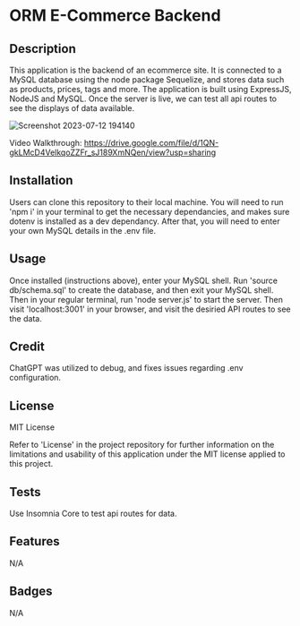 # ORM E-Commerce Backend

## Description

This application is the backend of an ecommerce site. It is connected to a MySQL database using the node package Sequelize, and stores data such as products, prices, tags and more. The application is built using ExpressJS, NodeJS and MySQL. Once the server is live, we can test all api routes to see the displays of data available.

![Screenshot 2023-07-12 194140](https://github.com/ThomasSzentirmay/ORM-ecommerce-backend/assets/132217664/fd4aca31-9a15-476f-ad08-b7dbf947941d)

Video Walkthrough: https://drive.google.com/file/d/1QN-gkLMcD4VelkqoZZFr_sJ189XmNQen/view?usp=sharing

## Installation

Users can clone this repository to their local machine. You will need to run 'npm i' in your terminal to get the necessary dependancies, and makes sure dotenv is installed as a dev dependancy. After that, you will need to enter your own MySQL details in the .env file.

## Usage

Once installed (instructions above), enter your MySQL shell. Run 'source db/schema.sql' to create the database, and then exit your MySQL shell. Then in your regular terminal, run 'node server.js' to start the server. Then visit 'localhost:3001' in your browser, and visit the desiried API routes to see the data.

## Credit

ChatGPT was utilized to debug, and fixes issues regarding .env configuration.

## License

MIT License

Refer to 'License' in the project repository for further information on the limitations and usability of this application under the MIT license applied to this project.

## Tests

Use Insomnia Core to test api routes for data.

## Features 

N/A

## Badges

N/A